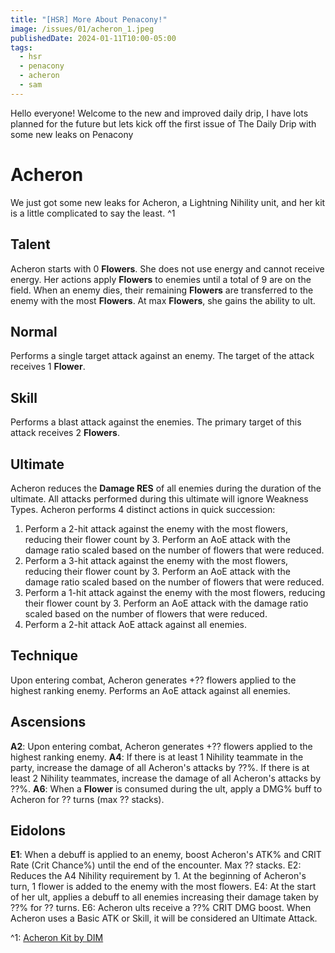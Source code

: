 ```yaml
---
title: "[HSR] More About Penacony!"
image: /issues/01/acheron_1.jpeg
publishedDate: 2024-01-11T10:00-05:00
tags:
  - hsr
  - penacony
  - acheron
  - sam
---
```


Hello everyone! Welcome to the new and improved daily drip, I have lots planned for the future but lets kick off the first issue of The Daily Drip with some new leaks on Penacony

# Acheron

We just got some new leaks for Acheron, a Lightning Nihility unit, and her kit is a little complicated to say the least. ^1

## Talent

Acheron starts with 0 **Flowers**. She does not use energy and cannot receive energy. Her actions apply **Flowers** to enemies until a total of 9 are on the field. When an enemy dies, their remaining **Flowers** are transferred to the enemy with the most **Flowers**. At max **Flowers**, she gains the ability to ult.

## Normal

Performs a single target attack against an enemy. The target of the attack receives 1 **Flower**.

## Skill

Performs a blast attack against the enemies. The primary target of this attack receives 2 **Flowers**.

## Ultimate

Acheron reduces the **Damage RES** of all enemies during the duration of the ultimate. All attacks performed during this ultimate will ignore Weakness Types. Acheron performs 4 distinct actions in quick succession:

1. Perform a 2-hit attack against the enemy with the most flowers, reducing their flower count by 3. Perform an AoE attack with the damage ratio scaled based on the number of flowers that were reduced.
2. Perform a 3-hit attack against the enemy with the most flowers, reducing their flower count by 3. Perform an AoE attack with the damage ratio scaled based on the number of flowers that were reduced.
3. Perform a 1-hit attack against the enemy with the most flowers, reducing their flower count by 3. Perform an AoE attack with the damage ratio scaled based on the number of flowers that were reduced.
4. Perform a 2-hit attack AoE attack against all enemies.

## Technique

Upon entering combat, Acheron generates +?? flowers applied to the highest ranking enemy. Performs an AoE attack against all enemies.

## Ascensions

**A2**: Upon entering combat, Acheron generates +?? flowers applied to the highest ranking enemy.
**A4**: If there is at least 1 Nihility teammate in the party, increase the damage of all Acheron's attacks by ??%. If there is at least 2 Nihility teammates, increase the damage of all Acheron's attacks by ??%.
**A6**: When a **Flower** is consumed during the ult, apply a DMG% buff to Acheron for ?? turns (max ?? stacks).

## Eidolons

**E1**: When a debuff is applied to an enemy, boost Acheron's ATK% and CRIT Rate (Crit Chance%) until the end of the encounter. Max ?? stacks.
E2: Reduces the A4 Nihility requirement by 1. At the beginning of Acheron's turn, 1 flower is added to the enemy with the most flowers.
E4: At the start of her ult, applies a debuff to all enemies increasing their damage taken by ??% for ?? turns.
E6: Acheron ults receive a ??% CRIT DMG boost. When Acheron uses a Basic ATK or Skill, it will be considered an Ultimate Attack.

^1: [Acheron Kit by DIM](https://www.reddit.com/r/HonkaiStarRail_leaks/comments/191z54p/acheron_kit_by_dim/)
